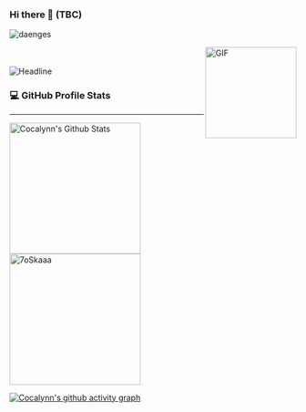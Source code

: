 ### Hi there 👋 (TBC)

<!--
**Cocalynn/Cocalynn** is a ✨ _special_ ✨ repository because its `README.md` (this file) appears on your GitHub profile.

Here are some ideas to get you started:

- 🔭 I’m currently working on ...
- 🌱 I’m currently learning ...
- 👯 I’m looking to collaborate on ...
- 🤔 I’m looking for help with ...
- 💬 Ask me about ...
- 📫 How to reach me: ...
- 😄 Pronouns: ...
- ⚡ Fun fact: ...
-->



<p> <img src="https://komarev.com/ghpvc/?username=Cocalynn&label=Visits&color=green&style=flat" alt="daenges" /> </p>
<img align="right" alt="GIF" height="160px" src="https://media.giphy.com/media/Ah3zHH7hvsSB2/giphy.gif" />
<br>
<br>



<img src="https://readme-typing-svg.herokuapp.com?color=%236FDA44&size=32&center=true&vCenter=true&width=400&height=40&lines=Hi+there+I'm+Lynn+%F0%9F%91%8B;Full+Stack+Developer" alt="Headline" />


<summary><h3>💻 GitHub Profile Stats</h3></summary>

----
	
<p>
   <a href="https://github.com/anuraghazra/github-readme-stats">
   <img alt="Cocalynn's Github Stats" src="https://github-readme-stats.vercel.app/api?username=Cocalynn&show_icons=true&count_private=true&locale=en&theme=tokyonight&layout=compact" height="230px"/></a>
   <img src="https://github-readme-stats.vercel.app/api/top-langs?username=Cocalynn&langs_count=5&show_icons=true&locale=en&theme=tokyonight" alt="7oSkaaa" height="230px"/>
<br/>
</p>

[![Cocalynn's github activity graph](https://github-readme-activity-graph.cyclic.app/graph?username=Cocalynn&theme=react&height=300)](https://github.com/7oSkaaa/github-readme-activity-graph)

